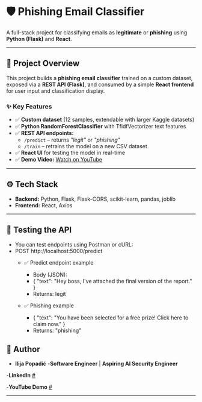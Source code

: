 # 🛡️ Phishing Email Classifier

A full-stack project for classifying emails as **legitimate** or **phishing** using **Python (Flask)** and **React**.

---

## 📌 **Project Overview**

This project builds a **phishing email classifier** trained on a custom dataset, exposed via a **REST API (Flask)**, and consumed by a simple **React frontend** for user input and classification display.

### ✨ **Key Features**

- ✅ **Custom dataset** (12 samples, extendable with larger Kaggle datasets)
- ✅ **Python RandomForestClassifier** with TfidfVectorizer text features
- ✅ **REST API endpoints:**
  - `/predict` – returns *"legit"* or *"phishing"*
  - `/train` – retrains the model on a new CSV dataset
- ✅ **React UI** for testing the model in real-time
- ✅ **Demo Video:** [Watch on YouTube](https://youtu.be/3lV3m6ewS8U?si=O8hC0cC-1F79qU3o) <!-- replace # with your video link -->

---

## ⚙️ **Tech Stack**

- **Backend:** Python, Flask, Flask-CORS, scikit-learn, pandas, joblib
- **Frontend:** React, Axios

---

## 🔬 **Testing the API**

- You can test endpoints using Postman or cURL:
- POST http://localhost:5000/predict
  - ✅ Predict endpoint example
    - Body (JSON):
    - { "text": "Hey boss, I've attached the final version of the report." }
    - Returns: legit

  - ✅ Phishing example
    - { "text": "You have been selected for a free prize! Click here to claim now." }
    - Returns: "phishing"

## 👤 Author
- **Ilija Popadić**
-**Software Engineer** | **Aspiring AI Security Engineer**

-**LinkedIn** [#](https://www.linkedin.com/in/ilija-popadic-27a4a72b3/)

-**YouTube Demo** [#](https://youtu.be/3lV3m6ewS8U?si=gZqBkL8hJMcDcbU9)

---
